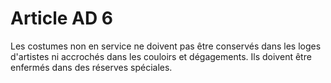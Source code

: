 # Article AD 6

Les costumes non en service ne doivent pas être conservés dans les loges d'artistes ni accrochés dans les couloirs et dégagements. Ils doivent être enfermés dans des réserves spéciales.
